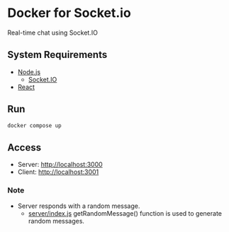 # Docker for Socket.io

Real-time chat using Socket.IO

## System Requirements

- [Node.js](https://nodejs.org/)
    - [Socket.IO](https://socket.io/)
- [React](https://react.dev/)

## Run

```bash
docker compose up
```

## Access

- Server: [http://localhost:3000](http://localhost:3000)
- Client: [http://localhost:3001](http://localhost:3001)

### Note

- Server responds with a random message.
    - [server/index.js](server/index.js) getRandomMessage() function is used to generate random messages.
